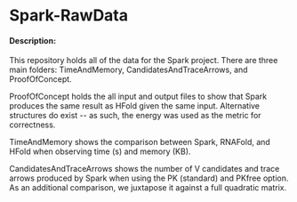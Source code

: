 # Spark-RawData

#### Description:
This repository holds all of the data for the Spark project. There are three main folders: TimeAndMemory, CandidatesAndTraceArrows, and  ProofOfConcept. 

ProofOfConcept holds the all input and output files to show that Spark produces the same result as HFold given the same input. Alternative structures do exist -- as such, the energy was used as the metric for correctness. 

TimeAndMemory shows the comparison between Spark, RNAFold, and  HFold when observing time (s) and memory (KB).

CandidatesAndTraceArrows shows the number of V candidates and trace arrows produced by Spark when using the PK (standard) and PKfree option. As an additional comparison, we juxtapose it against a full quadratic matrix.